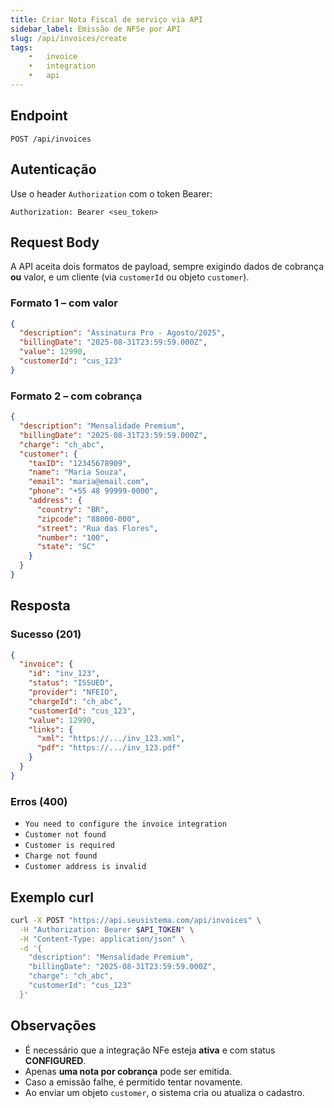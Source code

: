 ```yaml
---
title: Criar Nota Fiscal de serviço via API
sidebar_label: Emissão de NFSe por API
slug: /api/invoices/create
tags:
	•	invoice
	•	integration
	•	api
---
```


## Endpoint

```http
POST /api/invoices
```

## Autenticação

Use o header `Authorization` com o token Bearer:

```http
Authorization: Bearer <seu_token>
```

## Request Body

A API aceita dois formatos de payload, sempre exigindo dados de cobrança **ou** valor, e um cliente (via `customerId` ou objeto `customer`).

### Formato 1 – com valor

```json
{
  "description": "Assinatura Pro - Agosto/2025",
  "billingDate": "2025-08-31T23:59:59.000Z",
  "value": 12990,
  "customerId": "cus_123"
}
```

### Formato 2 – com cobrança

```json
{
  "description": "Mensalidade Premium",
  "billingDate": "2025-08-31T23:59:59.000Z",
  "charge": "ch_abc",
  "customer": {
    "taxID": "12345678909",
    "name": "Maria Souza",
    "email": "maria@email.com",
    "phone": "+55 48 99999-0000",
    "address": {
      "country": "BR",
      "zipcode": "88000-000",
      "street": "Rua das Flores",
      "number": "100",
      "state": "SC"
    }
  }
}
```

## Resposta

### Sucesso (201)

```json
{
  "invoice": {
    "id": "inv_123",
    "status": "ISSUED",
    "provider": "NFEIO",
    "chargeId": "ch_abc",
    "customerId": "cus_123",
    "value": 12990,
    "links": {
      "xml": "https://.../inv_123.xml",
      "pdf": "https://.../inv_123.pdf"
    }
  }
}
```

### Erros (400)

* `You need to configure the invoice integration`
* `Customer not found`
* `Customer is required`
* `Charge not found`
* `Customer address is invalid`

## Exemplo curl

```bash
curl -X POST "https://api.seusistema.com/api/invoices" \
  -H "Authorization: Bearer $API_TOKEN" \
  -H "Content-Type: application/json" \
  -d '{
    "description": "Mensalidade Premium",
    "billingDate": "2025-08-31T23:59:59.000Z",
    "charge": "ch_abc",
    "customerId": "cus_123"
  }'
```

## Observações

* É necessário que a integração NFe esteja **ativa** e com status **CONFIGURED**.
* Apenas **uma nota por cobrança** pode ser emitida.
* Caso a emissão falhe, é permitido tentar novamente.
* Ao enviar um objeto `customer`, o sistema cria ou atualiza o cadastro.

